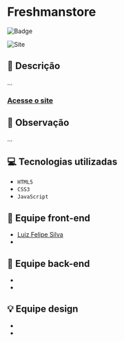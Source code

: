 # Freshmanstore

![Badge](https://img.shields.io/static/v1?label=STATUS&message=EM%20ANDAMENTO&color=blue&style=for-the-badge)             

<img src="https://luizfelipe9627.github.io/freshmanstore/images/site.png" alt="Site">

## 📄 Descrição
...

### <a href="https://luizfelipe9627.github.io/freshmanstore">Acesse o site</a>

## 📑 Observação
...



## 💻 Tecnologias utilizadas

- ``HTML5``
- ``CSS3``
- ``JavaScript``

## 🌌 Equipe front-end

- <a href="https://luizfelipe9627.github.io/fres" title='Ir até o perfil.'>Luiz Felipe Silva</a>
- 

## 🔧 Equipe back-end

-
-

## 💡 Equipe design

-
-
